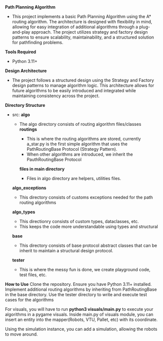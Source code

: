 **Path Planning Algorithm**
- This project implements a basic Path Planning Algorithm using the A* routing algorithm. The architecture is designed with flexibility in mind, allowing for easy integration of additional algorithms through a plug-and-play approach. The project utilizes strategy and factory design patterns to ensure scalability, maintainability, and a structured solution for pathfinding problems.

**Tools Required**
- Python 3.11+

**Design Architecture**
- The project follows a structured design using the Strategy and Factory design patterns to manage algorithm logic. This architecture allows for future algorithms to be easily introduced and integrated while maintaining consistency across the project.

**Directory Structure**
- src: 
    **algo**
    - The algo directory consists of routing algorithm files/classes
        **routings**
        - This is where the routing algorithms are stored, currently a_star.py is the first simple algorithm that uses the PathRoutingBase Protocol (Strategy Pattern).
        - When other algorithms are introduced, we inherit the PauthRoutingBase Protocol
        
        **files in main directory**
        - Files in algo directory are helpers, utilities files.

    **algo_exceptions**
    - This directory consists of customs exceptions needed for the path routing algorithms

    **algo_types**
    - This directionry consists of custom types, dataclasses, etc.
    - This keeps the code more understandable using types and structural

    **base**
    - This directory consists of base protocol abstract classes that can be inherit to maintain a structural design protocol.

    **tester**
    - This is where the messy fun is done, we create playground code, test files, etc.

**How to Use**
Clone the repository.
Ensure you have Python 3.11+ installed.
Implement additional routing algorithms by inheriting from PathRoutingBase in the base directory.
Use the tester directory to write and execute test cases for the algorithms

For visuals, you will have to run **python3 visuals/main.py** to execute your algorithms in a pygame visuals.
Inside main.py of visuals module, you can insert an entity into the mapper(Robots, VTU, Pallet, etc) with its coordinate.

Using the simulation instance, you can add a simulation, allowing the robots to move around.